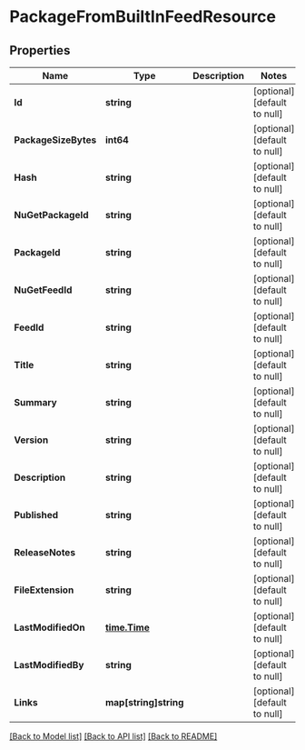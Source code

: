 # PackageFromBuiltInFeedResource

## Properties
Name | Type | Description | Notes
------------ | ------------- | ------------- | -------------
**Id** | **string** |  | [optional] [default to null]
**PackageSizeBytes** | **int64** |  | [optional] [default to null]
**Hash** | **string** |  | [optional] [default to null]
**NuGetPackageId** | **string** |  | [optional] [default to null]
**PackageId** | **string** |  | [optional] [default to null]
**NuGetFeedId** | **string** |  | [optional] [default to null]
**FeedId** | **string** |  | [optional] [default to null]
**Title** | **string** |  | [optional] [default to null]
**Summary** | **string** |  | [optional] [default to null]
**Version** | **string** |  | [optional] [default to null]
**Description** | **string** |  | [optional] [default to null]
**Published** | **string** |  | [optional] [default to null]
**ReleaseNotes** | **string** |  | [optional] [default to null]
**FileExtension** | **string** |  | [optional] [default to null]
**LastModifiedOn** | [**time.Time**](time.Time.md) |  | [optional] [default to null]
**LastModifiedBy** | **string** |  | [optional] [default to null]
**Links** | **map[string]string** |  | [optional] [default to null]

[[Back to Model list]](../README.md#documentation-for-models) [[Back to API list]](../README.md#documentation-for-api-endpoints) [[Back to README]](../README.md)


